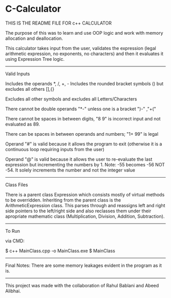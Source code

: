 # C-Calculator
THIS IS THE README FILE FOR c++ CALCULATOR

The purpose of this was to learn and use OOP logic and work with memory allocation and deallocation. 

This calculator takes input from the user, validates the expression (legal arithmetic expression, no exponents, no characters) and then it evaluates it using Expression Tree logic. 


********************************

Valid Inputs

Includes the operands *, /, +, -
Includes the rounded bracket symbols () but excludes all others [],{}

Excludes all other symbols and excludes all Letters/Characters

There cannot be double operands "*-" unless one is a bracket ")-" ,"+("

There cannot be spaces in between digits, "8       9" is incorrect input and not evaluated as 89.

There can be spaces in between operands and numbers; "1+      99" is legal

Operand "#" is valid because it allows the program to exit (otherwise it is a continuous loop requiring inputs from the user)

Operand "@" is valid because it allows the user to re-evaluate the last expression but incrementing the numbers by 1.
Note: -55 becomes -56 NOT -54. It solely increments the number and not the integer value

**********************************

Class Files

There is a parent class Expression which consists mostly of virtual methods to be overridden. Inheriting from the parent class is the ArithmeticExpression class. This parses through and reassigns left and right side pointers to the left/right side and also reclasses them under their apropriate mathematic class (Multiplication, Division, Addition, Subtraction).


**********************************

To Run

via CMD:

$ c++ MainClass.cpp -o MainClass.exe
$ MainClass


***********************************

Final Notes:
There are some memory leakages evident in the program as it is.


***********************************

This project was made with the collaboration of Rahul Bablani and Abeed Alibhai.
